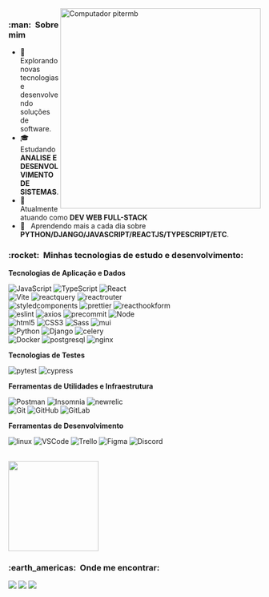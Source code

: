 
<img src="https://raw.githubusercontent.com/MicaelliMedeiros/micaellimedeiros/master/image/computer-illustration.png" min-width="400px" max-width="400px" width="400px" align="right" alt="Computador pitermb">

<h3> :man: &nbsp;Sobre mim</h3>

- 🤔 &nbsp; Explorando novas tecnologias e desenvolvendo soluções de software.
- 🎓 &nbsp; Estudando **ANALISE E DESENVOLVIMENTO DE SISTEMAS**.
- 💼 &nbsp; Atualmente atuando como **DEV WEB FULL-STACK**
- 🌱 &nbsp; Aprendendo mais a cada dia sobre <br/> **PYTHON/DJANGO/JAVASCRIPT/REACTJS/TYPESCRIPT/ETC**.

<h3> :rocket: &nbsp;Minhas tecnologias de estudo e desenvolvimento:</h3>

**Tecnologias de Aplicação e Dados**

  ![JavaScript](https://img.shields.io/badge/-JavaScript-333333?style=flat&logo=javascript)
  ![TypeScript](https://img.shields.io/badge/-TypeScript-333333?style=flat&logo=typescript)
  ![React](https://img.shields.io/badge/-ReactJS-333333?style=flat&logo=react)
  <br/>
  ![Vite](https://img.shields.io/badge/-Vite-333333?style=flat&logo=vite)
  ![reactquery](https://img.shields.io/badge/-ReactQuery-333333?style=flat&logo=reactquery)
  ![reactrouter](https://img.shields.io/badge/-ReactRouter-333333?style=flat&logo=reactrouter)
  <br/>
  ![styledcomponents](https://img.shields.io/badge/-StyledComponents-333333?style=flat&logo=styledcomponents)
  ![prettier](https://img.shields.io/badge/-Prettier-333333?style=flat&logo=prettier)
  ![reacthookform](https://img.shields.io/badge/-ReactHookForm-333333?style=flat&logo=reacthookform)
  <br/>
  ![eslint](https://img.shields.io/badge/-ESLint-333333?style=flat&logo=eslint)
  ![axios](https://img.shields.io/badge/-Axios-333333?style=flat&logo=axios)
  ![precommit](https://img.shields.io/badge/-PreCommit-333333?style=flat&logo=precommit)
  ![Node](https://img.shields.io/badge/-NodeJS-333333?style=flat&logo=node.js)
  <br/>
  ![html5](https://img.shields.io/badge/-HTML5-333333?style=flat&logo=html5)
  ![CSS3](https://img.shields.io/badge/-CSS3-333333?style=flat&logo=css3)
  ![Sass](https://img.shields.io/badge/-SASS-333333?style=flat&logo=sass)
  ![mui](https://img.shields.io/badge/-MaterialUI-333333?style=flat&logo=mui)
  <br/>
  ![Python](https://img.shields.io/badge/-Python-333333?style=flat&logo=python)
  ![Django](https://img.shields.io/badge/-Django-333333?style=flat&logo=django)
  ![celery](https://img.shields.io/badge/-Celery-333333?style=flat&logo=celery)
  <br/>
  ![Docker](https://img.shields.io/badge/-Docker-333333?style=flat&logo=docker)
  ![postgresql](https://img.shields.io/badge/-PostgreSQL-333333?style=flat&logo=postgresql)
  ![nginx](https://img.shields.io/badge/-Nginx-333333?style=flat&logo=nginx)

**Tecnologias de Testes**

  ![pytest](https://img.shields.io/badge/-Pytest-333333?style=flat&logo=pytest)
  ![cypress](https://img.shields.io/badge/-Cypress-333333?style=flat&logo=cypress)
 
**Ferramentas de Utilidades e Infraestrutura**

  ![Postman](https://img.shields.io/badge/-Postman-333333?style=flat&logo=postman)
  ![Insomnia](https://img.shields.io/badge/-Insomnia-333333?style=flat&logo=insomnia)
  ![newrelic](https://img.shields.io/badge/-NewRelic-333333?style=flat&logo=newrelic)
  <br/>
  ![Git](https://img.shields.io/badge/-Git-333333?style=flat&logo=git)
  ![GitHub](https://img.shields.io/badge/-GitHub-333333?style=flat&logo=github)
  ![GitLab](https://img.shields.io/badge/-GitLab-333333?style=flat&logo=gitlab)

**Ferramentas de Desenvolvimento**

  ![linux](https://img.shields.io/badge/-Linux-333333?style=flat&logo=linux&logoColor=007ACC)
  ![VSCode](https://img.shields.io/badge/-VSCode-333333?style=flat&logo=visual-studio-code&logoColor=007ACC)
  ![Trello](https://img.shields.io/badge/-Trello-333333?style=flat&logo=trello&logoColor=007ACC)
  ![Figma](https://img.shields.io/badge/-Figma-333333?style=flat&logo=figma&logoColor=007ACC)
  ![Discord](https://img.shields.io/badge/-Discord-333333?style=flat&logo=discord&logoColor=007ACC)

<br/>

<a href="https://github.com/gpgermano">
  <img height="180em" src="https://github-readme-stats.vercel.app/api?username=pitermb&theme=dracula&show_icons=true" />
</a>

<br/>

<h3> :earth_americas: &nbsp;Onde me encontrar: </h3> 

<p align="left">
  <a href="mailto:melobruner@gmail.com" alt="Gmail">
  <img src="https://img.shields.io/badge/-Gmail-FF0000?style=flat-square&labelColor=FF0000&logo=gmail&logoColor=white&link=mailto:melobruner@gmail.com" /></a>

  <a href="[https://www.linkedin.com/in/piter-merlo-bruner/" alt="Linkedin](https://www.linkedin.com/in/guilherme-germano-29a753223/)">
  <img src="https://img.shields.io/badge/-Linkedin-0e76a8?style=flat-square&logo=Linkedin&logoColor=white&link=https://www.linkedin.com/in/piter-merlo-bruner/" /></a>

  <a href="[https://api.whatsapp.com/send?phone=5547992422002](https://wa.me/5547992493265?text=Ola%2C%20prazer%20em%20conselho%2C%20sou%20apaixonado%20por%20c%C3%B3digo%20e%20inova%C3%A7%C3%A3o%2C%20estou%20sempre%20em%20busca%20de%20solu%C3%A7%C3%B5es%20criativas%20para%20desafios%20complexos%2C%20o%20que%20posso%20te%20ajudar%20%3F)" alt="WhatsApp">
  <img src="https://img.shields.io/badge/-WhatsApp-25d366?style=flat-square&labelColor=25d366&logo=whatsapp&logoColor=white&link=https://api.whatsapp.com/send?phone=5547992422002"/></a>

</p>  

